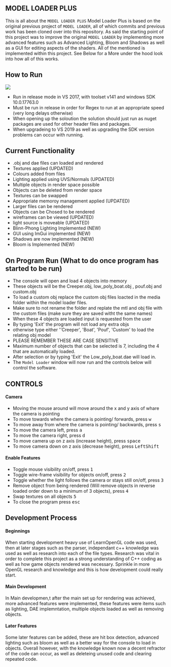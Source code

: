 ## MODEL LOADER PLUS  

This is all about the `MODEL LOADER PLUS`
Model Loader Plus is based on the original previous project of `MODEL LOADER`, all of which commits and previous work has been cloned over into this repository. As said the starting point of this project was to improve the original `MODEL LOADER` by implementing more advanced features such as Advanced Lighting, Bloom and Shadows as well as a GUI for editing aspects of the shaders. All of the mentioned is implemented within this project. See Below for a More under the hood look into how all of this works.
  

## How to Run
[![](http://img.youtube.com/vi/P8T7DuKGDec/0.jpg)](http://www.youtube.com/watch?v=P8T7DuKGDec "How to Run Software in VS 2017")

- Run in release mode in VS 2017, with toolset v141 and windows SDK 10.0.17763.0
- Must be run in release in order for Regex to run at an appropriate speed (very long delays otherwise)
- When opening up the soloution the solution should just run as nuget packages are used for other header files and packages.
- When upgradeing to VS 2019 as well as upgrading the SDK version problems can occur with running.


## Current Functionality

 - .obj and dae files can loaded and rendered
 - Textures applied (UPDATED)
 - Colours added from files
 - Lighting applied using UVS/Normals (UPDATED)
 - Multiple objects in render space possible
 - Objects can be deleted from render space
 - Textures can be swapped
 - Appropriate memoroy management applied (UPDATED)
 - Larger files can be rendered
 - Objects can be Chosed to be rendered
 - wireframes can be viewed (UPDATED)
 - light source is moveable (UPDATED)
 - Blinn-Phong Lighting Implemented (NEW)
 - GUI using ImGui implemented (NEW)
 - Shadows are now implemented (NEW)
 - Bloom is Implemented (NEW)
 
 
## On Program Run (What to do once program has started to be run)

- The console will open and load 4 objects into memory
- These objects will be the Creeper.obj, low_poly_boat.obj , pouf.obj and custom.obj
- To load a custom obj replace the custom obj files loacted in the media folder within the model loader files.
- Make sure to not rename the folder and replate the mtl and obj file with the custom files (make sure they are saved witht the same names)
- When these 4 objects are loaded input is requested from the user
- By typing 'Exit' the program will not load any extra objs
- otherwise type either ''Creeper', 'Boat', 'Pouf', 'Custom' to load the relating obj model
- PLEASE REMEMBER THESE ARE CASE SENSITIVE
- Maximum number of objects that can be selected is 7, including the 4 that are automatically loaded.
- After selection or by typing 'Exit' the Low_poly_boat.dae will load in.
- The `Model Loader` window will now run and the controls below will control the software.


## CONTROLS
#### Camera 

- Moving the mouse around will move around the x and y axis of whare the camera is pointing
- To move towards where the camera is pointing/ forwards, press <kbd>w</kbd>
- To move away from where the camera is pointing/ backwards, press <kbd>s</kbd>
- To move the camera left, press <kbd>a</kbd>
- To move the camera right, press <kbd>d</kbd>
- To move camera up on z axis (increase height), press <kbd>space</kbd>
- To move camera down on z axis (decrease height), press <kbd>LeftShift</kbd>

#### Enable Features
- Toggle mouse visibility on/off, press <kbd>1</kbd>
- Toggle wire-frame visibility for objects on/off, press <kbd>2</kbd>
- Toggle whether the light follows the camera or stays still on/off, press <kbd>3</kbd>
- Remove object from being rendered (Will remove objects in reverse loaded order down to a minimum of 3 objects), press <kbd>4</kbd>
- Swap textures on all objects <kbd>5</kbd>
- To close the program press <kbd>esc</kbd>

## Development Process
#### Beginnings 
 When starting development heavy use of LearnOpenGL code was used, then at later stages such as the parser, independant c++ knowledge was used as well as research into each of the file types. Research was vital in order to complete this project as a strong understanding of C++ coding as well as how game objects rendered was necessary. Sprinkle in more OpenGL research and knowledge and this is how development could really start.

#### Main Development
  In Main developmen,t after the main set up for rendering was achieved, more advanced features were implemented, these features were items such as lighting, DAE implemntation, multiple objects loaded as well as removing objects. 

#### Later Features
 Some later features can be added, these are hit box detection, advanced lighting such as bloom as well as a better way for the console to load in objects. Overall however, with the knowledge known now a decent refractor of the code can occur, as well as deleteing unused code and clearing repeated code.
